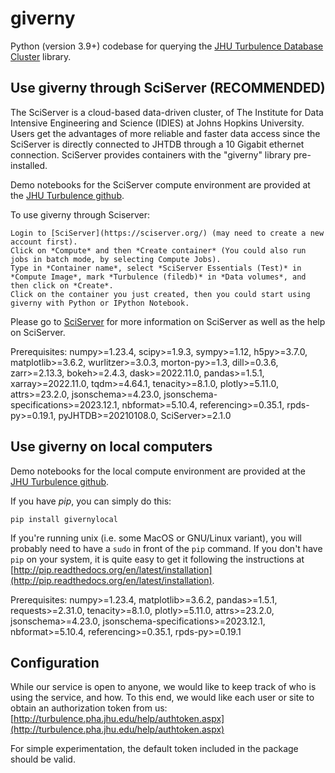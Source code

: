 # giverny
Python (version 3.9+) codebase for querying the [JHU Turbulence Database Cluster](http://turbulence.pha.jhu.edu/) library.

## Use giverny through SciServer (RECOMMENDED)
The SciServer is a cloud-based data-driven cluster, of The Institute for Data Intensive Engineering and Science (IDIES) at Johns Hopkins University. Users get the advantages of more reliable and faster data access since the SciServer is directly connected to JHTDB through a 10 Gigabit ethernet connection. SciServer provides containers with the "giverny" library pre-installed.

Demo notebooks for the SciServer compute environment are provided at the [JHU Turbulence github](https://github.com/sciserver/giverny).

To use giverny through Sciserver:
```
Login to [SciServer](https://sciserver.org/) (may need to create a new account first).
Click on *Compute* and then *Create container* (You could also run jobs in batch mode, by selecting Compute Jobs).
Type in *Container name*, select *SciServer Essentials (Test)* in *Compute Image*, mark *Turbulence (filedb)* in *Data volumes*, and then click on *Create*.
Click on the container you just created, then you could start using giverny with Python or IPython Notebook.
```
Please go to [SciServer](https://sciserver.org/) for more information on SciServer as well as the help on SciServer.

Prerequisites: numpy>=1.23.4, scipy>=1.9.3, sympy>=1.12, h5py>=3.7.0, matplotlib>=3.6.2, wurlitzer>=3.0.3, morton-py>=1.3, dill>=0.3.6, zarr>=2.13.3, 
bokeh>=2.4.3, dask>=2022.11.0, pandas>=1.5.1, xarray>=2022.11.0, tqdm>=4.64.1, tenacity>=8.1.0, plotly>=5.11.0, attrs>=23.2.0, jsonschema>=4.23.0, jsonschema-specifications>=2023.12.1, 
nbformat>=5.10.4, referencing>=0.35.1, rpds-py>=0.19.1, pyJHTDB>=20210108.0, SciServer>=2.1.0

## Use giverny on local computers

Demo notebooks for the local compute environment are provided at the [JHU Turbulence github](https://github.com/sciserver/giverny).

If you have *pip*, you can simply do this:
```
pip install givernylocal
```
If you're running unix (i.e. some MacOS or GNU/Linux variant), you will probably need to have a `sudo` in front of the `pip` command. If you don't have `pip` on your system, it is quite easy to get it following the instructions at [http://pip.readthedocs.org/en/latest/installation](http://pip.readthedocs.org/en/latest/installation).

Prerequisites: numpy>=1.23.4, matplotlib>=3.6.2, pandas>=1.5.1, requests>=2.31.0, tenacity>=8.1.0, plotly>=5.11.0, attrs>=23.2.0, jsonschema>=4.23.0, jsonschema-specifications>=2023.12.1, 
nbformat>=5.10.4, referencing>=0.35.1, rpds-py>=0.19.1

## Configuration

While our service is open to anyone, we would like to keep track of who is using the service, and how. To this end, we would like each user or site to obtain an authorization token from us: [http://turbulence.pha.jhu.edu/help/authtoken.aspx](http://turbulence.pha.jhu.edu/help/authtoken.aspx)

For simple experimentation, the default token included in the package should be valid.
